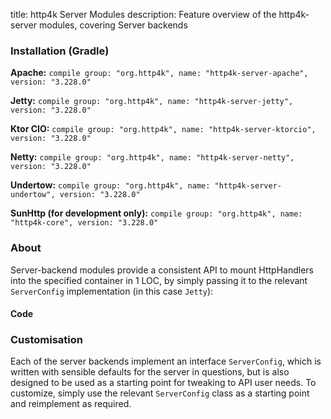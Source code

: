 title: http4k Server Modules
description: Feature overview of the http4k-server modules, covering Server backends

### Installation (Gradle)
**Apache:** ```compile group: "org.http4k", name: "http4k-server-apache", version: "3.228.0"```

**Jetty:** ```compile group: "org.http4k", name: "http4k-server-jetty", version: "3.228.0"```

**Ktor CIO:** ```compile group: "org.http4k", name: "http4k-server-ktorcio", version: "3.228.0"```

**Netty:** ```compile group: "org.http4k", name: "http4k-server-netty", version: "3.228.0"```

**Undertow:** ```compile group: "org.http4k", name: "http4k-server-undertow", version: "3.228.0"```

**SunHttp (for development only):** ```compile group: "org.http4k", name: "http4k-core", version: "3.228.0"```

### About
Server-backend modules provide a consistent API to mount HttpHandlers into the specified container in 1 LOC, by 
simply passing it to the relevant `ServerConfig` implementation (in this case `Jetty`):

#### Code [<img class="octocat"/>](https://github.com/http4k/http4k/blob/master/src/docs/guide/modules/servers/example_http.kt)
<script src="https://gist-it.appspot.com/https://github.com/http4k/http4k/blob/master/src/docs/guide/modules/servers/example_http.kt"></script>

### Customisation
Each of the server backends implement an interface `ServerConfig`, which is written with sensible defaults for the server in questions, 
but is also designed to be used as a starting point for tweaking to API user needs. To customize, simply use the relevant `ServerConfig` 
class as a starting point and reimplement as required.
